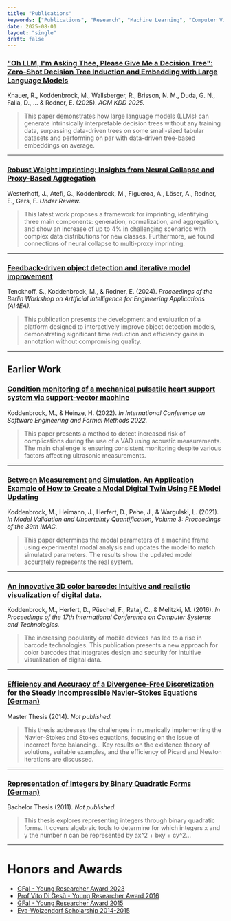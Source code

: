 ```yaml
---
title: "Publications"
keywords: ["Publications", "Research", "Machine Learning", "Computer Vision"]
date: 2025-08-01
layout: "single"
draft: false
---
```


### ["Oh LLM, I'm Asking Thee, Please Give Me a Decision Tree": Zero-Shot Decision Tree Induction and Embedding with Large Language Models](https://dl.acm.org/doi/10.1145/3711896.3736818)
Knauer, R., Koddenbrock, M., Wallsberger, R., Brisson, N. M., Duda, G. N., Falla, D., ... & Rodner, E. (2025). *ACM KDD 2025.*
> This paper demonstrates how large language models (LLMs) can generate intrinsically interpretable decision trees without any training data, surpassing data-driven trees on some small-sized tabular datasets and performing on par with data-driven tree-based embeddings on average.
---
### [Robust Weight Imprinting: Insights from Neural Collapse and Proxy-Based Aggregation](https://arxiv.org/abs/2503.14572)
Westerhoff, J., Atefi, G., Koddenbrock, M., Figueroa, A., Löser, A., Rodner, E., Gers, F. *Under Review.*
> This latest work proposes a framework for imprinting, identifying three main components: generation, normalization, and aggregation, and show an increase of up to 4% in challenging scenarios with complex data distributions for new classes. Furthermore, we found connections of neural collapse to multi-proxy imprinting.
---
### [Feedback-driven object detection and iterative model improvement](https://arxiv.org/abs/2411.19835)
Tenckhoff, S., Koddenbrock, M., & Rodner, E. (2024). *Proceedings of the Berlin Workshop on Artificial Intelligence for Engineering Applications (AI4EA).*
> This publication presents the development and evaluation of a platform designed to interactively improve object detection models, demonstrating significant time reduction and efficiency gains in annotation without compromising quality.

---

## Earlier Work

### [Condition monitoring of a mechanical pulsatile heart support system via support-vector machine](https://link.springer.com/chapter/10.1007/978-3-031-26236-4_6)
Koddenbrock, M., & Heinze, H. (2022). *In International Conference on Software Engineering and Formal Methods 2022.*
> This paper presents a method to detect increased risk of complications during the use of a VAD using acoustic measurements. The main challenge is ensuring consistent monitoring despite various factors affecting ultrasonic measurements.
---
### [Between Measurement and Simulation. An Application Example of How to Create a Modal Digital Twin Using FE Model Updating](https://link.springer.com/chapter/10.1007/978-3-030-77348-9_6)
Koddenbrock, M., Heimann, J., Herfert, D., Pehe, J., & Wargulski, L. (2021). *In Model Validation and Uncertainty Quantification, Volume 3: Proceedings of the 39th IMAC.*
> This paper determines the modal parameters of a machine frame using experimental modal analysis and updates the model to match simulated parameters. The results show the updated model accurately represents the real system.
---
### [An innovative 3D color barcode: Intuitive and realistic visualization of digital data.](https://dl.acm.org/doi/10.1145/2983468.2983486)
Koddenbrock, M., Herfert, D., Püschel, F., Rataj, C., & Melitzki, M. (2016). *In Proceedings of the 17th International Conference on Computer Systems and Technologies.*
> The increasing popularity of mobile devices has led to a rise in barcode technologies. This publication presents a new approach for color barcodes that integrates design and security for intuitive visualization of digital data.
---
### [Efficiency and Accuracy of a Divergence-Free Discretization for the Steady Incompressible Navier–Stokes Equations (German)](/pdf/Masterarbeit.pdf)
Master Thesis (2014). *Not published.*
> This thesis addresses the challenges in numerically implementing the Navier–Stokes and Stokes equations, focusing on the issue of incorrect force balancing... Key results on the existence theory of solutions, suitable examples, and the efficiency of Picard and Newton iterations are discussed.
---
### [Representation of Integers by Binary Quadratic Forms (German)](/pdf/Bachelorarbeit.pdf)
Bachelor Thesis (2011). *Not published.*
> This thesis explores representing integers through binary quadratic forms. It covers algebraic tools to determine for which integers x and y the number n can be represented by ax^2 + bxy + cy^2...

---

# Honors and Awards

- [GFaI - Young Researcher Award 2023](https://www.gfai.de/aktuelles/presse/news/artikel/gfai-kuehrt-nachwuchsforscher-2023)
- [Prof Vito Di Gesù - Young Researcher Award 2016](https://www.gfai.de/ueber-uns/profil/auszeichnungen)
- [GFaI - Young Researcher Award 2015](https://www.adlershof.de/news/verleihung-des-gfai-nachwuchspreises)
- [Eva-Wolzendorf Scholarship 2014-2015](https://www.fu-berlin.de/sites/frauenbeauftragte/gleichstellung/frauenfoerderung/eva-wolzendorf-stipendium/index.html)